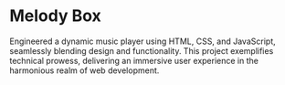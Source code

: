 # Melody Box
Engineered a dynamic music player using HTML, CSS, and JavaScript, seamlessly blending design and functionality. This project exemplifies technical prowess, delivering an immersive user experience in the harmonious realm of web development. 
